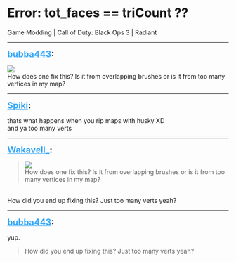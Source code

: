 # Error: tot_faces == triCount ??
Game Modding | Call of Duty: Black Ops 3 | Radiant

---
<strong style="font-size: 1.4em;"><span style="text-decoration: underline;text-decoration-color: #34a7f9;"><span style="color:#34a7f9;">bubba443</span></span>:</strong>

<p><img src="{{ '/wiki/threads/assets/1160.png' | relative_url }}"><br />How does one fix this? Is it from overlapping brushes or is it from too many vertices in my map?</p>

---
<strong style="font-size: 1.4em;"><span style="text-decoration: underline;text-decoration-color: #34a7f9;"><span style="color:#34a7f9;">Spiki</span></span>:</strong>

<p>thats what happens when you rip maps with husky XD<br />and ya too many verts</p>

---
<strong style="font-size: 1.4em;"><span style="text-decoration: underline;text-decoration-color: #34a7f9;"><span style="color:#34a7f9;">Wakaveli_</span></span>:</strong>

<p><blockquote><img src="{{ '/wiki/threads/assets/1160.png' | relative_url }}"><br />How does one fix this? Is it from overlapping brushes or is it from too many vertices in my map?<br /></blockquote><br />How did you end up fixing this? Just too many verts yeah?</p>

---
<strong style="font-size: 1.4em;"><span style="text-decoration: underline;text-decoration-color: #34a7f9;"><span style="color:#34a7f9;">bubba443</span></span>:</strong>

<p>yup. <br /><blockquote>How did you end up fixing this? Just too many verts yeah?<br /></blockquote></p>
